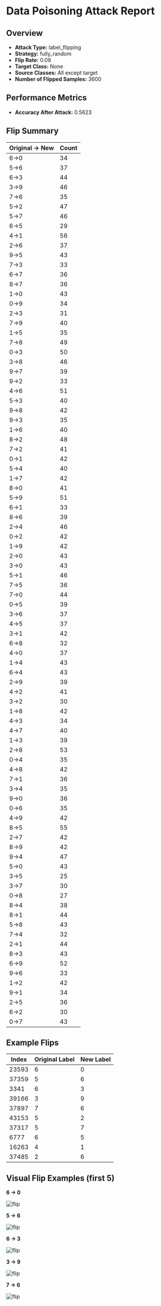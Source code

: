 # Data Poisoning Attack Report

## Overview

- **Attack Type:** label_flipping
- **Strategy:** fully_random
- **Flip Rate:** 0.08
- **Target Class:** None
- **Source Classes:** All except target
- **Number of Flipped Samples:** 3600

## Performance Metrics

- **Accuracy After Attack:** 0.5623

## Flip Summary

| Original -> New | Count |
|------------------|--------|
| 6->0 | 34 |
| 5->6 | 37 |
| 6->3 | 44 |
| 3->9 | 46 |
| 7->6 | 35 |
| 5->2 | 47 |
| 5->7 | 46 |
| 6->5 | 29 |
| 4->1 | 56 |
| 2->6 | 37 |
| 9->5 | 43 |
| 7->3 | 33 |
| 6->7 | 36 |
| 8->7 | 36 |
| 1->0 | 43 |
| 0->9 | 34 |
| 2->3 | 31 |
| 7->9 | 40 |
| 1->5 | 35 |
| 7->8 | 49 |
| 0->3 | 50 |
| 3->8 | 46 |
| 9->7 | 39 |
| 9->2 | 33 |
| 4->6 | 51 |
| 5->3 | 40 |
| 9->8 | 42 |
| 9->3 | 35 |
| 1->6 | 40 |
| 8->2 | 48 |
| 7->2 | 41 |
| 0->1 | 42 |
| 5->4 | 40 |
| 1->7 | 42 |
| 8->0 | 41 |
| 5->9 | 51 |
| 6->1 | 33 |
| 8->6 | 39 |
| 2->4 | 46 |
| 0->2 | 42 |
| 1->9 | 42 |
| 2->0 | 43 |
| 3->0 | 43 |
| 5->1 | 46 |
| 7->5 | 36 |
| 7->0 | 44 |
| 0->5 | 39 |
| 3->6 | 37 |
| 4->5 | 37 |
| 3->1 | 42 |
| 6->8 | 32 |
| 4->0 | 37 |
| 1->4 | 43 |
| 6->4 | 43 |
| 2->9 | 39 |
| 4->2 | 41 |
| 3->2 | 30 |
| 1->8 | 42 |
| 4->3 | 34 |
| 4->7 | 40 |
| 1->3 | 39 |
| 2->8 | 53 |
| 0->4 | 35 |
| 4->8 | 42 |
| 7->1 | 36 |
| 3->4 | 35 |
| 9->0 | 36 |
| 0->6 | 35 |
| 4->9 | 42 |
| 8->5 | 55 |
| 2->7 | 42 |
| 8->9 | 42 |
| 9->4 | 47 |
| 5->0 | 43 |
| 3->5 | 25 |
| 3->7 | 30 |
| 0->8 | 27 |
| 8->4 | 38 |
| 8->1 | 44 |
| 5->8 | 43 |
| 7->4 | 32 |
| 2->1 | 44 |
| 8->3 | 43 |
| 6->9 | 52 |
| 9->6 | 33 |
| 1->2 | 42 |
| 9->1 | 34 |
| 2->5 | 36 |
| 6->2 | 30 |
| 0->7 | 43 |

## Example Flips

| Index | Original Label | New Label |
|--------|----------------|-----------|
| 23593 | 6 | 0 |
| 37359 | 5 | 6 |
| 3341 | 6 | 3 |
| 39166 | 3 | 9 |
| 37897 | 7 | 6 |
| 43153 | 5 | 2 |
| 37317 | 5 | 7 |
| 6777 | 6 | 5 |
| 16263 | 4 | 1 |
| 37485 | 2 | 6 |

## Visual Flip Examples (first 5)

**6 -> 0**

![flip](flipped_examples/flip_23593_6_to_0.png)

**5 -> 6**

![flip](flipped_examples/flip_37359_5_to_6.png)

**6 -> 3**

![flip](flipped_examples/flip_3341_6_to_3.png)

**3 -> 9**

![flip](flipped_examples/flip_39166_3_to_9.png)

**7 -> 6**

![flip](flipped_examples/flip_37897_7_to_6.png)

